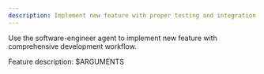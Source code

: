 ```yaml
---
description: Implement new feature with proper testing and integration
---
```


<!-- 
This is a thin wrapper command that delegates to the software-engineer agent.
All detailed instructions and processes are in the agent's system prompt.
This command exists as a convenient shortcut for users.
-->

Use the software-engineer agent to implement new feature with comprehensive development workflow.

Feature description: $ARGUMENTS